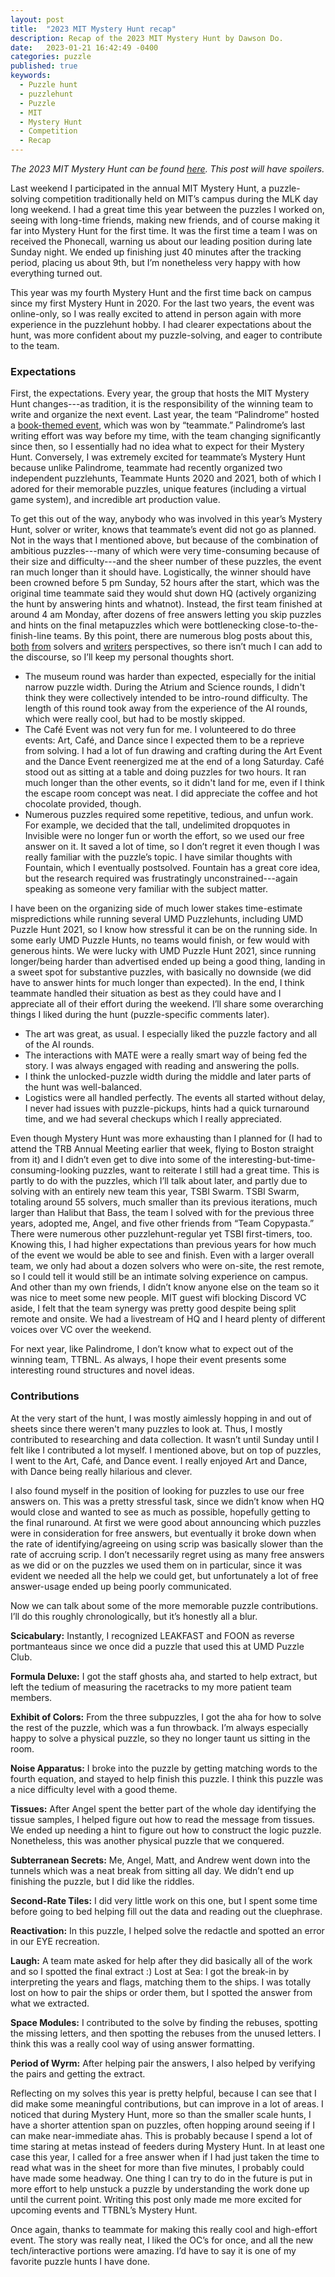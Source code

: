 ```yaml
---
layout: post
title:  "2023 MIT Mystery Hunt recap"
description: Recap of the 2023 MIT Mystery Hunt by Dawson Do.
date:   2023-01-21 16:42:49 -0400
categories: puzzle
published: true
keywords:
  - Puzzle hunt
  - puzzlehunt
  - Puzzle
  - MIT
  - Mystery Hunt
  - Competition
  - Recap
---
```


*The 2023 MIT Mystery Hunt can be found [here](https://interestingthings.museum/). This post will have spoilers.*

Last weekend I participated in the annual MIT Mystery Hunt, a puzzle-solving competition traditionally held on MIT’s campus during the MLK day long weekend. I had a great time this year between the puzzles I worked on, seeing with long-time friends, making new friends, and of course making it far into Mystery Hunt for the first time. It was the first time a team I was on received the Phonecall, warning us about our leading position during late Sunday night. We ended up finishing just 40 minutes after the tracking period, placing us about 9th, but I’m nonetheless very happy with how everything turned out.

This year was my fourth Mystery Hunt and the first time back on campus since my first Mystery Hunt in 2020. For the last two years, the event was online-only, so I was really excited to attend in person again with more experience in the puzzlehunt hobby. I had clearer expectations about the hunt, was more confident about my puzzle-solving, and eager to contribute to the team.

<!--excerpt-->

### Expectations

First, the expectations. Every year, the group that hosts the MIT Mystery Hunt changes---as tradition, it is the responsibility of the winning team to write and organize the next event. Last year, the team “Palindrome” hosted a [book-themed event](https://puzzles.mit.edu/2022/round/the-investigation/), which was won by “teammate.” Palindrome’s last writing effort was way before my time, with the team changing significantly since then, so I essentially had no idea what to expect for their Mystery Hunt. Conversely, I was extremely excited for teammate’s Mystery Hunt because unlike Palindrome, teammate had recently organized two independent puzzlehunts, Teammate Hunts 2020 and 2021, both of which I adored for their memorable puzzles, unique features (including a virtual game system), and incredible art production value.

To get this out of the way, anybody who was involved in this year’s Mystery Hunt, solver or writer, knows that teammate’s event did not go as planned. Not in the ways that I mentioned above, but because of the combination of ambitious puzzles---many of which were very time-consuming because of their size and difficulty---and the sheer number of these puzzles, the event ran much longer than it should have. Logistically, the winner should have been crowned before 5 pm Sunday, 52 hours after the start, which was the original time teammate said they would shut down HQ (actively organizing the hunt by answering hints and whatnot). Instead, the first team finished at around 4 am Monday, after dozens of free answers letting you skip puzzles and hints on the final metapuzzles which were bottlenecking close-to-the-finish-line teams. By this point, there are numerous blog posts about this, [both](https://puzzlvaria.wordpress.com/2023/01/17/2023-mystery-hunt-part-1-less-is-more/) [from](https://www.ericberlin.com/2023/01/20/how-hard-is-your-hunt/) solvers and [writ](http://fortenf.org/e/2023/01/18/mystery-hunt-2023.html)[ers](https://blog.evanchen.cc/2023/01/23/mystery-hunt-2023/) perspectives, so there isn’t much I can add to the discourse, so I’ll keep my personal thoughts short.

* The museum round was harder than expected, especially for the initial narrow puzzle width. During the Atrium and Science rounds, I didn't think they were collectively intended to be intro-round difficulty. The length of this round took away from the experience of the AI rounds, which were really cool, but had to be mostly skipped.
* The Café Event was not very fun for me. I volunteered to do three events: Art, Café, and Dance since I expected them to be a reprieve from solving. I had a lot of fun drawing and crafting during the Art Event and the Dance Event reenergized me at the end of a long Saturday. Café stood out as sitting at a table and doing puzzles for two hours. It ran much longer than the other events, so it didn't land for me, even if I think the escape room concept was neat. I did appreciate the coffee and hot chocolate provided, though.
* Numerous puzzles required some repetitive, tedious, and unfun work. For example, we decided that the tall, undelimited dropquotes in Invisible were no longer fun or worth the effort, so we used our free answer on it. It saved a lot of time, so I don’t regret it even though I was really familiar with the puzzle’s topic. I have similar thoughts with Fountain, which I eventually postsolved. Fountain has a great core idea, but the research required was frustratingly unconstrained---again speaking as someone very familiar with the subject matter.

I have been on the organizing side of much lower stakes time-estimate mispredictions while running several UMD Puzzlehunts, including UMD Puzzle Hunt 2021, so I know how stressful it can be on the running side. In some early UMD Puzzle Hunts, no teams would finish, or few would with generous hints. We were lucky with UMD Puzzle Hunt 2021, since running longer/being harder than advertised ended up being a good thing, landing in a sweet spot for substantive puzzles, with basically no downside (we did have to answer hints for much longer than expected). In the end, I think teammate handled their situation as best as they could have and I appreciate all of their effort during the weekend. I’ll share some overarching things I liked during the hunt (puzzle-specific comments later).

* The art was great, as usual. I especially liked the puzzle factory and all of the AI rounds.
* The interactions with MATE were a really smart way of being fed the story. I was always engaged with reading and answering the polls.
* I think the unlocked-puzzle width during the middle and later parts of the hunt was well-balanced.
* Logistics were all handled perfectly. The events all started without delay, I never had issues with puzzle-pickups, hints had a quick turnaround time, and we had several checkups which I really appreciated.

Even though Mystery Hunt was more exhausting than I planned for (I had to attend the TRB Annual Meeting earlier that week, flying to Boston straight from it) and I didn’t even get to dive into some of the interesting-but-time-consuming-looking puzzles, want to reiterate I still had a great time. This is partly to do with the puzzles, which I’ll talk about later, and partly due to solving with an entirely new team this year, TSBI Swarm. TSBI Swarm, totaling around 55 solvers, much smaller than its previous iterations, much larger than Halibut that Bass, the team I solved with for the previous three years, adopted me, Angel, and five other friends from “Team Copypasta.” There were numerous other puzzlehunt-regular yet TSBI first-timers, too. Knowing this, I had higher expectations than previous years for how much of the event we would be able to see and finish. Even with a larger overall team, we only had about a dozen solvers who were on-site, the rest remote, so I could tell it would still be an intimate solving experience on campus. And other than my own friends, I didn’t know anyone else on the team so it was nice to meet some new people. MIT guest wifi blocking Discord VC aside, I felt that the team synergy was pretty good despite being split remote and onsite. We had a livestream of HQ and I heard plenty of different voices over VC over the weekend.

For next year, like Palindrome, I don’t know what to expect out of the winning team, TTBNL. As always, I hope their event presents some interesting round structures and novel ideas.

### Contributions

At the very start of the hunt, I was mostly aimlessly hopping in and out of sheets since there weren't many puzzles to look at. Thus, I mostly contributed to researching and data collection. It wasn’t until Sunday until I felt like I contributed a lot myself. I mentioned above, but on top of puzzles, I went to the Art, Café, and Dance event. I really enjoyed Art and Dance, with Dance being really hilarious and clever.

I also found myself in the position of looking for puzzles to use our free answers on. This was a pretty stressful task, since we didn’t know when HQ would close and wanted to see as much as possible, hopefully getting to the final runaround. At first we were good about announcing which puzzles were in consideration for free answers, but eventually it broke down when the rate of identifying/agreeing on using scrip was basically slower than the rate of accruing scrip. I don’t necessarily regret using as many free answers as we did or on the puzzles we used them on in particular, since it was evident we needed all the help we could get, but unfortunately a lot of free answer-usage ended up being poorly communicated.

Now we can talk about some of the more memorable puzzle contributions. I’ll do this roughly chronologically, but it’s honestly all a blur.

**Scicabulary:** Instantly, I recognized LEAKFAST and FOON as reverse portmanteaus since we once did a puzzle that used this at UMD Puzzle Club.

**Formula Deluxe:** I got the staff ghosts aha, and started to help extract, but left the tedium of measuring the racetracks to my more patient team members.

**Exhibit of Colors:** From the three subpuzzles, I got the aha for how to solve the rest of the puzzle, which was a fun throwback. I’m always especially happy to solve a physical puzzle, so they no longer taunt us sitting in the room.

**Noise Apparatus:** I broke into the puzzle by getting matching words to the fourth equation, and stayed to help finish this puzzle. I think this puzzle was a nice difficulty level with a good theme.

**Tissues:** After Angel spent the better part of the whole day identifying the tissue samples, I helped figure out how to read the message from tissues. We ended up needing a hint to figure out how to construct the logic puzzle. Nonetheless, this was another physical puzzle that we conquered.

**Subterranean Secrets:** Me, Angel, Matt, and Andrew went down into the tunnels which was a neat break from sitting all day. We didn’t end up finishing the puzzle, but I did like the riddles.

**Second-Rate Tiles:** I did very little work on this one, but I spent some time before going to bed helping fill out the data and reading out the cluephrase.

**Reactivation:** In this puzzle, I helped solve the redactle and spotted an error in our EYE recreation.

**Laugh:** A team mate asked for help after they did basically all of the work and so I spotted the final extract :)
Lost at Sea: I got the break-in by interpreting the years and flags, matching them to the ships. I was totally lost on how to pair the ships or order them, but I spotted the answer from what we extracted.

**Space Modules:** I contributed to the solve by finding the rebuses, spotting the missing letters, and then spotting the rebuses from the unused letters. I think this was a really cool way of using answer formatting.

**Period of Wyrm:** After helping pair the answers, I also helped by verifying the pairs and getting the extract.

Reflecting on my solves this year is pretty helpful, because I can see that I did make some meaningful contributions, but can improve in a lot of areas. I noticed that during Mystery Hunt, more so than the smaller scale hunts, I have a shorter attention span on puzzles, often hopping around seeing if I can make near-immediate ahas. This is probably because I spend a lot of time staring at metas instead of feeders during Mystery Hunt. In at least one case this year, I called for a free answer when if I had just taken the time to read what was in the sheet for more than five minutes, I probably could have made some headway. One thing I can try to do in the future is put in more effort to help unstuck a puzzle by understanding the work done up until the current point. Writing this post only made me more excited for upcoming events and TTBNL’s Mystery Hunt.

Once again, thanks to teammate for making this really cool and high-effort event. The story was really neat, I liked the OC’s for once, and all the new tech/interactive portions were amazing. I’d have to say it is one of my favorite puzzle hunts I have done.
